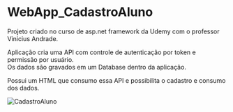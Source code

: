 # WebApp_CadastroAluno
Projeto criado no curso de asp.net framework da Udemy com o professor Vinicius Andrade.


Aplicação cria uma API com controle de autenticação por token e permissão por usuário. <br>
Os dados são gravados em um Database dentro da aplicação. <br>

Possui um HTML que consumo essa API e possibilita o cadastro e consumo dos dados.

![CadastroAluno]()
